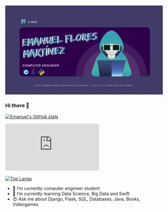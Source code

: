 [![Header](https://github.com/e-muf/e-muf/blob/main/readme_header.gif "Header")](https://www.linkedin.com/in/emnl-fmtz/)


### Hi there 👋

[![Emanuel's GitHub stats](https://github-readme-stats.vercel.app/api?username=e-muf&show_icons=true&theme=radical)](https://github.com/e-muf/github-readme-stats)

[![Langs](https://ionicabizau.github.io/github-profile-languages/api.html?e-muf)](https://ionicabizau.github.io/github-profile-languages/api.html)

[![Top Langs](https://github-readme-stats.vercel.app/api/top-langs/?username=e-muf&layout=compact&theme=radical&hide=html,css,scss)](https://github.com/e-muf/github-readme-stats)


- 🔭 I’m currently computer engineer student
- 🌱 I’m currently learning Data Science, Big Data and Swift
- 😍 Ask me about Django, Flask, SQL, Databases, Java, Books, Videogames 